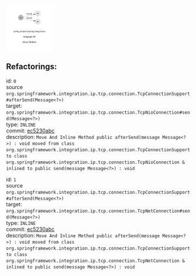 <img src=subgraph_atomic_0.svg width=25%>

## Refactorings:

id: `0`\
source `org.springframework.integration.ip.tcp.connection.TcpConnectionSupport#afterSend(Message<?>)`\
target: `org.springframework.integration.ip.tcp.connection.TcpNioConnection#send(Message<?>)`\
type: `INLINE`\
commit: [ec5230abc](https://github.com/spring-projects/spring-integration/commit/ec5230abc7500734d7b78a176c291378e100a927)\
description: `Move And Inline Method public afterSend(message Message<?>) : void moved from class org.springframework.integration.ip.tcp.connection.TcpConnectionSupport to class org.springframework.integration.ip.tcp.connection.TcpNioConnection & inlined to public send(message Message<?>) : void`

id: `1`\
source `org.springframework.integration.ip.tcp.connection.TcpConnectionSupport#afterSend(Message<?>)`\
target: `org.springframework.integration.ip.tcp.connection.TcpNetConnection#send(Message<?>)`\
type: `INLINE`\
commit: [ec5230abc](https://github.com/spring-projects/spring-integration/commit/ec5230abc7500734d7b78a176c291378e100a927)\
description: `Move And Inline Method public afterSend(message Message<?>) : void moved from class org.springframework.integration.ip.tcp.connection.TcpConnectionSupport to class org.springframework.integration.ip.tcp.connection.TcpNetConnection & inlined to public send(message Message<?>) : void`

